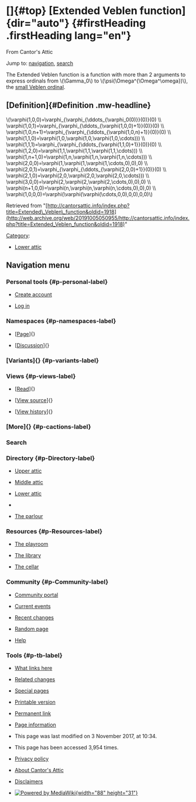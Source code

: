 <div id="mw-page-base" class="noprint">

</div>

<div id="mw-head-base" class="noprint">

</div>

<div id="content" class="mw-body" role="main">

[]{#top}
[Extended Veblen function]{dir="auto"} {#firstHeading .firstHeading lang="en"}
======================================

<div id="bodyContent" class="mw-body-content">

<div id="siteSub">

From Cantor's Attic

</div>

<div id="contentSub">

</div>

<div id="jump-to-nav" class="mw-jump">

Jump to: [navigation](#mw-navigation), [search](#p-search)

</div>

<div id="mw-content-text" class="mw-content-ltr" lang="en" dir="ltr">

The Extended Veblen function is a function with more than 2 arguments to
express ordinals from \\(\\Gamma\_0\\) to
\\(\\psi(\\Omega\^{\\Omega\^\\omega})\\), the [small Veblen
ordinal](/web/20191005050955/http://cantorsattic.info/Madore%27s_%CF%88_function#Small_Veblen_ordinal "Madore's ψ function").

[Definition]{#Definition .mw-headline}
--------------------------------------

\\(\\varphi(1,0,0)=\\varphi\_{\\varphi\_{\\ddots\_{\\varphi\_0(0)}}(0)}(0)
\\\\
\\varphi(1,0,1)=\\varphi\_{\\varphi\_{\\ddots\_{\\varphi(1,0,0)+1}}(0)}(0)
\\\\
\\varphi(1,0,n+1)=\\varphi\_{\\varphi\_{\\ddots\_{\\varphi(1,0,n)+1}}(0)}(0)
\\\\ \\varphi(1,1,0)=\\varphi(1,0,\\varphi(1,0,\\varphi(1,0,\\cdots)))
\\\\
\\varphi(1,1,1)=\\varphi\_{\\varphi\_{\\ddots\_{\\varphi(1,1,0)+1}}(0)}(0)
\\\\ \\varphi(1,2,0)=\\varphi(1,1,\\varphi(1,1,\\varphi(1,1,\\cdots)))
\\\\ \\varphi(1,n+1,0)=\\varphi(1,n,\\varphi(1,n,\\varphi(1,n,\\cdots)))
\\\\ \\varphi(2,0,0)=\\varphi(1,\\varphi(1,\\varphi(1,\\cdots,0),0),0)
\\\\
\\varphi(2,0,1)=\\varphi\_{\\varphi\_{\\ddots\_{\\varphi(2,0,0)+1}}(0)}(0)
\\\\ \\varphi(2,1,0)=\\varphi(2,0,\\varphi(2,0,\\varphi(2,0,\\cdots)))
\\\\ \\varphi(3,0,0)=\\varphi(2,\\varphi(2,\\varphi(2,\\cdots,0),0),0)
\\\\ \\varphi(n+1,0,0)=\\varphi(n,\\varphi(n,\\varphi(n,\\cdots,0),0),0)
\\\\
\\varphi(1,0,0,0)=\\varphi(\\varphi(\\varphi(\\cdots,0,0),0,0),0,0)\\)

</div>

<div class="printfooter">

Retrieved from
"[http://cantorsattic.info/index.php?title=Extended\_Veblen\_function&oldid=1918](http://web.archive.org/web/20191005050955/http://cantorsattic.info/index.php?title=Extended_Veblen_function&oldid=1918)"

</div>

<div id="catlinks" class="catlinks">

<div id="mw-normal-catlinks" class="mw-normal-catlinks">

[Category](/web/20191005050955/http://cantorsattic.info/Special:Categories "Special:Categories"):
-   [Lower
    attic](/web/20191005050955/http://cantorsattic.info/Category:Lower_attic "Category:Lower attic")

</div>

</div>

<div class="visualClear">

</div>

</div>

</div>

<div id="mw-navigation">

Navigation menu
---------------

<div id="mw-head">

<div id="p-personal" role="navigation"
aria-labelledby="p-personal-label">

### Personal tools {#p-personal-label}

-   <div id="pt-createaccount">

    </div>

    [Create
    account](/web/20191005050955/http://cantorsattic.info/index.php?title=Special:UserLogin&returnto=Extended+Veblen+function&type=signup)
-   <div id="pt-login">

    </div>

    [Log
    in](/web/20191005050955/http://cantorsattic.info/index.php?title=Special:UserLogin&returnto=Extended+Veblen+function "You are encouraged to log in; however, it is not mandatory [o]")

</div>

<div id="left-navigation">

<div id="p-namespaces" class="vectorTabs" role="navigation"
aria-labelledby="p-namespaces-label">

### Namespaces {#p-namespaces-label}

-   <div id="ca-nstab-main">

    </div>

    [[Page](/web/20191005050955/http://cantorsattic.info/Extended_Veblen_function "View the content page [c]")]{}
-   <div id="ca-talk">

    </div>

    [[Discussion](/web/20191005050955/http://cantorsattic.info/index.php?title=Talk:Extended_Veblen_function&action=edit&redlink=1 "Discussion about the content page [t]")]{}

</div>

<div id="p-variants" class="vectorMenu emptyPortlet" role="navigation"
aria-labelledby="p-variants-label">

### [Variants]{}[](#) {#p-variants-label}

<div class="menu">

</div>

</div>

</div>

<div id="right-navigation">

<div id="p-views" class="vectorTabs" role="navigation"
aria-labelledby="p-views-label">

### Views {#p-views-label}

-   <div id="ca-view">

    </div>

    [[Read](/web/20191005050955/http://cantorsattic.info/Extended_Veblen_function)]{}
-   <div id="ca-viewsource">

    </div>

    [[View
    source](/web/20191005050955/http://cantorsattic.info/index.php?title=Extended_Veblen_function&action=edit "This page is protected.
    You can view its source [e]")]{}
-   <div id="ca-history">

    </div>

    [[View
    history](/web/20191005050955/http://cantorsattic.info/index.php?title=Extended_Veblen_function&action=history "Past revisions of this page [h]")]{}

</div>

<div id="p-cactions" class="vectorMenu emptyPortlet" role="navigation"
aria-labelledby="p-cactions-label">

### [More]{}[](#) {#p-cactions-label}

<div class="menu">

</div>

</div>

<div id="p-search" role="search">

### Search

<div id="simpleSearch">

</div>

</div>

</div>

</div>

<div id="mw-panel">

<div id="p-logo" role="banner">

[](/web/20191005050955/http://cantorsattic.info/Cantor%27s_Attic "Visit the main page")

</div>

<div id="p-Directory" class="portal" role="navigation"
aria-labelledby="p-Directory-label">

### Directory {#p-Directory-label}

<div class="body">

-   <div id="n-Upper-attic">

    </div>

    [Upper
    attic](/web/20191005050955/http://cantorsattic.info/Upper_attic)
-   <div id="n-Middle-attic">

    </div>

    [Middle
    attic](/web/20191005050955/http://cantorsattic.info/Middle_attic)
-   <div id="n-Lower-attic">

    </div>

    [Lower
    attic](/web/20191005050955/http://cantorsattic.info/Lower_attic)
-   <div id="n-">

    </div>

    [](INVALID-TITLE)
-   <div id="n-The-parlour">

    </div>

    [The parlour](/web/20191005050955/http://cantorsattic.info/Parlour)

</div>

</div>

<div id="p-Resources" class="portal" role="navigation"
aria-labelledby="p-Resources-label">

### Resources {#p-Resources-label}

<div class="body">

-   <div id="n-The-playroom">

    </div>

    [The
    playroom](/web/20191005050955/http://cantorsattic.info/Playroom)
-   <div id="n-The-library">

    </div>

    [The library](/web/20191005050955/http://cantorsattic.info/Library)
-   <div id="n-The-cellar">

    </div>

    [The cellar](/web/20191005050955/http://cantorsattic.info/Cellar)

</div>

</div>

<div id="p-Community" class="portal" role="navigation"
aria-labelledby="p-Community-label">

### Community {#p-Community-label}

<div class="body">

-   <div id="n-portal">

    </div>

    [Community
    portal](/web/20191005050955/http://cantorsattic.info/Cantor%27s_Attic:Community_portal "About the project, what you can do, where to find things")
-   <div id="n-currentevents">

    </div>

    [Current
    events](/web/20191005050955/http://cantorsattic.info/Cantor%27s_Attic:Current_events "Find background information on current events")
-   <div id="n-recentchanges">

    </div>

    [Recent
    changes](/web/20191005050955/http://cantorsattic.info/Special:RecentChanges "A list of recent changes in the wiki [r]")
-   <div id="n-randompage">

    </div>

    [Random
    page](/web/20191005050955/http://cantorsattic.info/Special:Random "Load a random page [x]")
-   <div id="n-help">

    </div>

    [Help](http://web.archive.org/web/20191005050955/https://www.mediawiki.org/wiki/Special:MyLanguage/Help:Contents "The place to find out")

</div>

</div>

<div id="p-tb" class="portal" role="navigation"
aria-labelledby="p-tb-label">

### Tools {#p-tb-label}

<div class="body">

-   <div id="t-whatlinkshere">

    </div>

    [What links
    here](/web/20191005050955/http://cantorsattic.info/Special:WhatLinksHere/Extended_Veblen_function "A list of all wiki pages that link here [j]")
-   <div id="t-recentchangeslinked">

    </div>

    [Related
    changes](/web/20191005050955/http://cantorsattic.info/Special:RecentChangesLinked/Extended_Veblen_function "Recent changes in pages linked from this page [k]")
-   <div id="t-specialpages">

    </div>

    [Special
    pages](/web/20191005050955/http://cantorsattic.info/Special:SpecialPages "A list of all special pages [q]")
-   <div id="t-print">

    </div>

    [Printable
    version](/web/20191005050955/http://cantorsattic.info/index.php?title=Extended_Veblen_function&printable=yes "Printable version of this page [p]")
-   <div id="t-permalink">

    </div>

    [Permanent
    link](/web/20191005050955/http://cantorsattic.info/index.php?title=Extended_Veblen_function&oldid=1918 "Permanent link to this revision of the page")
-   <div id="t-info">

    </div>

    [Page
    information](/web/20191005050955/http://cantorsattic.info/index.php?title=Extended_Veblen_function&action=info)

</div>

</div>

</div>

</div>

<div id="footer" role="contentinfo">

-   <div id="footer-info-lastmod">

    </div>

    This page was last modified on 3 November 2017, at 10:34.
-   <div id="footer-info-viewcount">

    </div>

    This page has been accessed 3,954 times.

<!-- -->

-   <div id="footer-places-privacy">

    </div>

    [Privacy
    policy](/web/20191005050955/http://cantorsattic.info/Cantor%27s_Attic:Privacy_policy "Cantor's Attic:Privacy policy")
-   <div id="footer-places-about">

    </div>

    [About Cantor's
    Attic](/web/20191005050955/http://cantorsattic.info/Cantor%27s_Attic:About "Cantor's Attic:About")
-   <div id="footer-places-disclaimer">

    </div>

    [Disclaimers](/web/20191005050955/http://cantorsattic.info/Cantor%27s_Attic:General_disclaimer "Cantor's Attic:General disclaimer")

<!-- -->

-   <div id="footer-poweredbyico">

    </div>

    [![Powered by
    MediaWiki](/web/20191005050955im_/http://cantorsattic.info/resources/assets/poweredby_mediawiki_88x31.png){width="88"
    height="31"}](//web.archive.org/web/20191005050955/http://www.mediawiki.org/)

<div style="clear:both">

</div>

</div>
